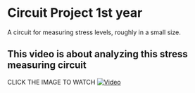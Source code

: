 # Circuit Project 1st year
A circuit for measuring stress levels, roughly in a small size.

## This video is about analyzing this stress measuring circuit
CLICK THE IMAGE TO WATCH
[![Video](https://img.youtube.com/vi/SkzVlGftS-A/maxresdefault.jpg)](https://www.youtube.com/watch?v=SkzVlGftS-A)
